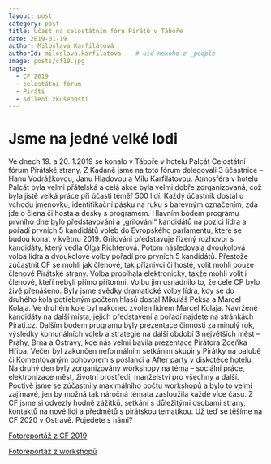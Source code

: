 ```yaml
---
layout: post
category: post
title: Účast na celostátním fóru Pirátů v Táboře  
date: 2019-01-19
author: Miloslava Karfilátová
authorId: miloslava.karfilatova    # uid nekoho z _people
image: posts/cf19.jpg
tags:
  - CF 2019
  - celostátní fórum
  - Piráti
  - sdílení zkušeností
---
```


# Jsme na jedné velké lodi 

Ve dnech 19. a 20. 1.2019 se konalo v Táboře v hotelu Palcát Celostátní fórum Pirátské strany. Z Kadaně jsme na toto fórum delegovali 3 účastnice – Hanu Vodrážkovou, Janu Hladovou a Mílu Karfilátovou. 
Atmosféra v hotelu Palcát byla velmi přátelská a celá akce byla velmi dobře zorganizovaná, což byla jistě velká práce při účasti téměř 500 lidí. Každý účastník dostal u vchodu jmenovku, identifikační pásku na ruku s barevným označením, zda jde o člena či hosta a desky s programem.
Hlavním bodem programu prvního dne bylo představování a „grilování“ kandidátů na pozici lídra a pořadí prvních 5 kandidátů voleb do Evropského parlamentu, které se budou konat v květnu 2019. Grilování představuje řízený rozhovor s kandidáty, který vedla Olga Richterová. Potom následovala dvoukolová volba lídra a dvoukolové volby pořadí pro prvních 5 kandidátů. Přestože zúčastnit CF se mohli jak členové, tak příznivci či hosté, volit mohli pouze členové Pirátské strany. Volba probíhala elektronicky, takže mohli volit i členové, kteří nebyli přímo přítomni. Volbu jim usnadnilo to, že celé CP bylo živě přenášeno.
Byly jsme svědky dramatické volby lídra, kdy se do druhého kola potřebným počtem hlasů dostal Mikuláš Peksa a Marcel Kolaja. Ve druhém kole byl nakonec zvolen lídrem Marcel Kolaja. Navržené kandidáty na další místa, jejich představení a  pořadí najdete na stránkách Pirati.cz.
Dalším bodem programu byly prezentace činnosti za minulý rok, výsledky komunálních voleb a strategie na další období 3 největších měst – Prahy, Brna a Ostravy, kde nás velmi bavila prezentace Pirátora Zdeňka Hřiba.
Večer byl zakončen neformálním setkáním skupiny Pirátky na palubě či Komentovaným pohovorem s poslanci a After party v diskotéce hotelu.
Na druhý den byly zorganizovány workshopy na téma – sociální práce, elektronizace měst, životní prostředí, manželství pro všechny a další. Poctivě jsme se zúčastnily maximálního počtu workshopů a bylo to velmi zajímavé, jen by možná tak náročná témata zasloužila každé více času.
Z CF jsme si odvezly hodně zážitků, setkání s důležitými osobami strany, kontaktů na nové lidi a předmětů s pirátskou tematikou.
Už teď se těšíme na CF 2020 v Ostravě. Pojedete s námi?


[Fotoreportáž z CF 2019](https://www.facebook.com/search/str/fotomomentky+cf+2019/stories-keyword/stories-public?esd=eyJlc2lkIjoiUzpfSTYxNjUxMjU2ODQ0MjA0MDoyMDg5MjI1NDY3ODM3NDAyIiwicHNpZCI6eyI2MTY1MTI1Njg0NDIwNDA6MjA4OTIyNTQ2NzgzNzQwMiI6IlV6cGZTVFl4TmpVeE1qVTJPRFEwTWpBME1Eb3lNRGc1TWpJMU5EWTNPRE0zTkRBeSJ9LCJjcmN0IjoidGV4dCIsImNzaWQiOiI3YjM1Zjg3N2U2MWZmZjcyNzZkMzkyZmY5NzI4ZjdiNyJ9)

[Fotoreportáž z workshopů](https://www.facebook.com/piratskelisty/photos/ms.c.eJw9kNmNBFEIAzNaAeZy~;omtGubxWzKFwYQubFXJhpf~_2QLJQoi6PQAboPmAhYtmUR7wHAcugdgR3AgX8LaMo3UdKsWvhzn1BzowwPgDLHXRSPc30l5waj7A6II3~_aQNTELjJazH0XUOfKBh54h14BLcYg901jdS3g~_oTyIP9Gwpe1uI~;HqI2hWTLXYjOU2l487PPT~_v~_ibsEp27hdcjRgrcx8YBOQf3hXYfk~_khdwsx18LvWs6TJfwf37pxBA~-~-.bps.a.2094097797350169/2094098110683471/?type=3&theater)


